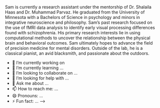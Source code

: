 Sam is currently a research assistant under the mentorship of Dr. Shalaila Haas and Dr. Muhammad Parvaz. He graduated from the University of Minnesota with a Bachelors of Science in psychology and minors in integrative neuroscience and philosophy. Sam’s past research focused on the use of fMRI data analysis to identify early visual processing differences found with schizophrenia. His primary research interests lie in using computational methods to uncover the relationship between the physical brain and behavioral outcomes. Sam ultimately hopes to advance the field of precision medicine for mental disorders. Outside of the lab, he is a classical pianist, an avid blacksmith, and passionate about the outdoors.


- 🔭 I’m currently working on 
- 🌱 I’m currently learning ...
- 👯 I’m looking to collaborate on ...
- 🤔 I’m looking for help with ...
- 💬 Ask me about ...
- 📫 How to reach me: ...
- 😄 Pronouns: ...
- ⚡ Fun fact: ...
-->

